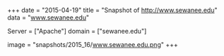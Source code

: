
+++
date = "2015-04-19"
title = "Snapshot of http://www.sewanee.edu"
data = "www.sewanee.edu"

Server = ["Apache"]
domain = ["sewanee.edu"]

  image = "snapshots/2015_16/www.sewanee.edu.png"
+++
#
